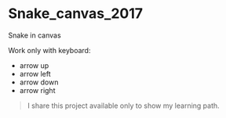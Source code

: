# Snake_canvas_2017
Snake in canvas 

Work only with keyboard:
- arrow up
- arrow left
- arrow down
- arrow right

>I share this project available only to show my learning path.

